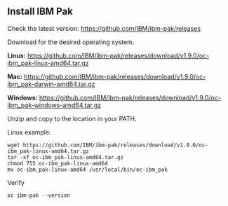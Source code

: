 ## Install IBM Pak

Check the latest version:
https://github.com/IBM/ibm-pak/releases

Download for the desired operating system.

**Linux:**
https://github.com/IBM/ibm-pak/releases/download/v1.9.0/oc-ibm_pak-linux-amd64.tar.gz

**Mac:**
https://github.com/IBM/ibm-pak/releases/download/v1.9.0/oc-ibm_pak-darwin-amd64.tar.gz

**Windows:**
https://github.com/IBM/ibm-pak/releases/download/v1.9.0/oc-ibm_pak-windows-amd64.tar.gz

Unzip and copy to the location in your PATH.

Linux example:
```
wget https://github.com/IBM/ibm-pak/releases/download/v1.9.0/oc-ibm_pak-linux-amd64.tar.gz
tar -xf oc-ibm_pak-linux-amd64.tar.gz
chmod 755 oc-ibm_pak-linux-amd64
mv oc-ibm_pak-linux-amd64 /usr/local/bin/oc-ibm_pak
```
Verify
```
oc ibm-pak --version
```
